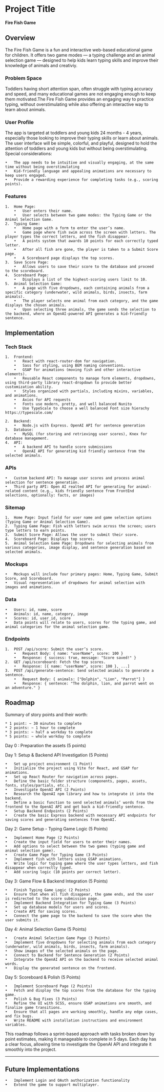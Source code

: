 # Project Title
**Fire Fish Game**

## Overview
The Fire Fish Game is a fun and interactive web-based educational game for children. It offers two game modes — a typing challenge and an animal selection game — designed to help kids learn typing skills and improve their knowledge of animals and creativiy.

### Problem Space

Toddlers having short attention span, often struggle with typing accuracy and speed, and many educational games are not engaging enough to keep them motivated.The Fire Fish Game provides an engaging way to practice typing, without overstimulating while also offering an interactive way to learn about animals.

### User Profile

The app is targeted at toddlers and young kids 24 months - 4 years, especially those looking to improve their typing skills or learn about animals. The user interface will be simple, colorful, and playful, designed to hold the attention of toddlers and young kids but without being overstimulating. Special considerations:

	•	The app needs to be intuitive and visually engaging, at the same time without being overstimulating
	•	Kid-friendly language and appealing animations are necessary to keep users engaged.
	•	Provide a rewarding experience for completing tasks (e.g., scoring points).

### Features

	1.	Home Page:
	    •	User enters their name.
    	•	User selects between two game modes: the Typing Game or the Animal Selection Game.
	2.	Typing Game:
    	•	Home page with a form to enter the user’s name.
    	•	Game page where fish swim across the screen with letters. The player types the correct letters, and the fish disappear.
	    •	A points system that awards 10 points for each correctly typed letter.
        •	After all fish are gone, the player is taken to a Submit Score page.
    	•	A Scoreboard page displays the top scores.
	3.	Save Score Page:
    	•	Allows users to save their score to the database and proceed to the scoreboard.
	4.	Scoreboard Page:
    	•	Displays a list of the highest-scoring users limit to 10.
	5.	Animal Selection Game:
  	    •	A page with five dropdowns, each containing animals from a specific category (underwater, wild animals, birds, insects, farm animals).
    	•	The player selects one animal from each category, and the game displays the chosen animals.
     	•	Upon selecting three animals, the game sends the selection to the backend, where an OpenAI-powered API generates a kid-friendly sentence.


## Implementation

### Tech Stack

	1.	Frontend:
	    •	React with react-router-dom for navigation.
    	•	Sass for styling, using BEM naming conventions.
    	•	GSAP for animations (moving fish and other interactive elements).
    	•	Reusable React components to manage form elements, dropdowns, using third-party library react-dropdown to provide better customization ability.
    	•	Styles organized with partials, including mixins, variables, and animations.
	    •   Axios for API requests
    	•	Fonts use modern, pretty, and well balanced Nunito
    	•	Use TypeScale to choose a well balanced Font size hierachy https://typescale.com/

	2.	Backend:
     	•	Node.js with Express. OpenAI API for sentence generation
	3.  Database: 
		•   MySQL (for storing and retrievingg user scores), Knex for database management.
	4.  API: 
    	•	A backend API to handle score submissions 
    	•	OpenAI API for generating kid friendly sentence from the selected animals.

### APIs

	•	Custom backend API: To manage user scores and process animal selection for sentence generation.
	•	Third party API: Open AI realted API for generating for animal-related content (e.g., kids friendly sentence from FrontEnd selections, optionally: facts, or images)

### Sitemap


	1.	Home Page: Input field for user name and game selection options (Typing Game or Animal Selection Game).
	2.	Typing Game Page: Fish with letters swim across the screen; users type letters to earn points.
	3.	Submit Score Page: Allows the user to submit their score.
	4.	Scoreboard Page: Displays top scores.
	5.	Animal Selection Game Page: Dropdowns for selecting animals from various categories, image display, and sentence generation based on selected animals.

### Mockups

	•	Mockups will include four primary pages: Home, Typing Game, Submit Score, and Scoreboard.
	•	Visual representation of dropdowns for animal selection with images and animations.

### Data

	•	Users: id, name, score
	•	Animals: id, name, category, image
	•	Scores: id, user_id, score
	•	Data points will relate to users, scores for the typing game, and animal categories for the animal selection game.

### Endpoints

	1.	POST /api/score: Submit the user’s score.
    	•	Request Body: { name: "userName", score: 100 }
    	•	Response: { success: true, message: "Score saved!" }
	2.	GET /api/scoreboard: Fetch the top scores.
    	•	Response: [{ name: "userName", score: 100 }, ...]
	3.	POST /api/generate-sentence: Send selected animals to generate a sentence.
    	•	Request Body: { animals: ["Dolphin", "Lion", "Parrot"] }
    	•	Response: { sentence: "The dolphin, lion, and parrot went on an adventure." }

## Roadmap

Summary of story points and their worth:

    * 1 point: ~ 30 minutes to complete
    * 2 points: ~ 1 hour to complete
    * 3 points: ~ half a workday to complete
    * 5 points: ~ whole workday to complete

Day 0 : Preparation the assets (5 points)

Day 1: Setup & Backend API Investigation (5 Points)

	•	Set up project environment (1 Point)
	•	Initialize the project using Vite for React, and GSAP for animations.
	•	Set up React Router for navigation across pages.
	•	Define the basic folder structure (components, pages, assets, fonts, styles/partials, etc.).
	•	Investigate OpenAI API (2 Points)
	•	Research the OpenAI npm library and how to integrate it into the backend.
	•	Define a basic function to send selected animals’ words from the frontend to the OpenAI API and get back a kid-friendly sentence.
	•	Setup Backend Endpoints (2 Points)
	•	Create the basic Express backend with necessary API endpoints for saving scores and generating sentences from OpenAI.

Day 2: Game Setup - Typing Game Logic (5 Points)

	•	Implement Home Page (2 Points)
	•	Create the input field for users to enter their names.
	•	Add options to select between the two games (typing game and animal selection game).
	•	Create Game Page for Typing Game (3 Points)
	•	Implement fish with letters using GSAP animations.
	•	Write logic for typing game where the user types letters, and fish disappear when correctly typed.
	•	Add scoring logic (10 points per correct letter).

Day 3: Game Flow & Backend Integration (5 Points)

	•	Finish Typing Game Logic (2 Points)
	•	Ensure that when all fish disappear, the game ends, and the user is redirected to the score submission page.
	•	Implement Backend Integration for Typing Game (3 Points)
	•	Set up database models for users and scores.
	•	Create API for saving scores.
	•	Connect the game page to the backend to save the score when the user submits it.

Day 4: Animal Selection Game (5 Points)

	•	Create Animal Selection Game Page (3 Points)
	•	Implement five dropdowns for selecting animals from each category (underwater, wild animals, birds, insects, farm animals).
	•	Show images of the selected animals on the page.
	•	Connect to Backend for Sentence Generation (2 Points)
	•	Integrate the OpenAI API on the backend to receive selected animal words.
	•	Display the generated sentence on the frontend.

Day 5: Scoreboard & Polish (5 Points)

	•	Implement Scoreboard Page (2 Points)
	•	Fetch and display the top scores from the database for the typing game.
	•	Polish & Bug Fixes (3 Points)
	•	Refine the UI with SCSS, ensure GSAP animations are smooth, and finalize game transitions.
	•	Ensure that all pages are working smoothly, handle any edge cases, and fix bugs.
	•	Write README with installation instructions and environment variables.

This roadmap follows a sprint-based approach with tasks broken down by point estimates, making it manageable to complete in 5 days. Each day has a clear focus, allowing time to investigate the OpenAI API and integrate it smoothly into the project.

---

## Future Implementations
	•	Implement Login and OAuth authorization functionality
	•	Extend the game to support multiplayer.
